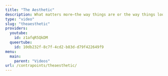 ```yaml
---
title: "The Aesthetic"
description: What matters more—the way things are or the way things look?
type: "video"
slug: "theaesthetic"
providers:
  youtube:
    id: z1afqR5QkDM
  queertube:
    id: 10db232f-8c7f-4cd2-b83d-d79f422649f9
menu:
  main:
    parent: "Videos"
url: /contrapoints/theaesthetic/
---
```

